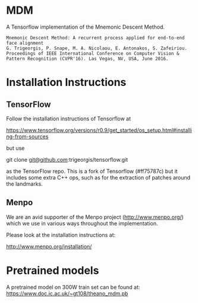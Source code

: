 # MDM

A Tensorflow implementation of the Mnemonic Descent Method.

    Mnemonic Descent Method: A recurrent process applied for end-to-end face alignment
    G. Trigeorgis, P. Snape, M. A. Nicolaou, E. Antonakos, S. Zafeiriou. Proceedings of IEEE International Conference on Computer Vision & Pattern Recognition (CVPR'16). Las Vegas, NV, USA, June 2016.

# Installation Instructions

## TensorFlow

Follow the installation instructions of Tensorflow at

https://www.tensorflow.org/versions/r0.9/get_started/os_setup.html#installing-from-sources

but use 

  git clone git@github.com:trigeorgis/tensorflow.git

as the TensorFlow repo. This is a fork of Tensorflow (#ff75787c) but it includes some
extra C++ ops, such as for the extraction of patches around the landmarks.

## Menpo

We are an avid supporter of the Menpo project (http://www.menpo.org/) which we use
in various ways throughout the implementation.

Please look at the installation instructions at:

  http://www.menpo.org/installation/

# Pretrained models

A pretrained model on 300W train set can be found at: https://www.doc.ic.ac.uk/~gt108/theano_mdm.pb

